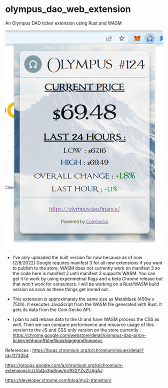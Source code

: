 # olympus_dao_web_extension
An Olympus DAO ticker extension using Rust and WASM

![alt text](https://raw.githubusercontent.com/karlpothast/olympus_dao_web_extension/master/olympusExPreview.png) 

* I've only uploaded the built version for now because as of now (2/8/2022) Google requires manifest 3 for all new extensions if you want to publish to the store.
WASM does not currently work on manifest 3 so the code here is manifest 2 until manifest 3 supports WASM.  You can get it to work by using experimetnal flags and a beta Chrome release but that won't work for consumers.  I will be working on a Rust/WASM build version as soon as these things get ironed out.

* This extension is approximately the same size as MetaMask (450w x 750h). It executes JavaScript from the WASM file generated with Rust. It gets its data from the Coin Gecko API.

* I plan to add rebase data to the UI and have WASM process the CSS as well.  Then we can compare performance and resource usage of this version to the JS and CSS only version on the store currently :
https://chrome.google.com/webstore/detail/olympus-dao-price-ticker/mhhponffbhefikoiafdagegpdfnmpecc

References :
https://bugs.chromium.org/p/chromium/issues/detail?id=1173354

https://groups.google.com/a/chromium.org/g/chromium-extensions/c/zVaQo3jpSpw/m/932YZv2UAgAJ

https://developer.chrome.com/blog/mv2-transition/

